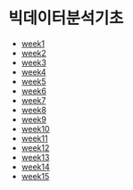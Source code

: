 # 빅데이터분석기초
* [week1](https://github.com/qlkdkd/school-3-1/tree/main/FundementalBigData/week1)
* [week2](https://github.com/qlkdkd/univ-3-1/tree/main/FundementalBigData/week2)
* [week3]()
* [week4]()
* [week5]()
* [week6]()
* [week7]()
* [week8]()
* [week9]()
* [week10]()
* [week11]()
* [week12]()
* [week13]()
* [week14]()
* [week15]()
